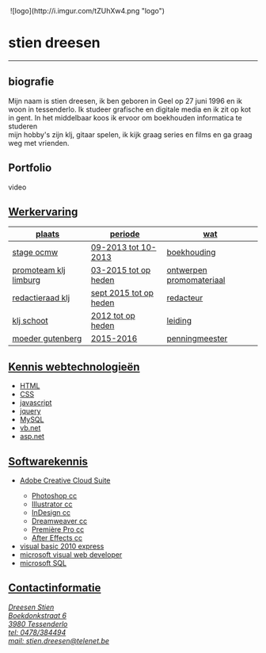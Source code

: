 <img href="http://i.imgur.com/tZUhXw4.png"/>
![logo](http://i.imgur.com/tZUhXw4.png "logo")

<h1> stien dreesen </h1>
<hr/>
<h2> biografie</h2>
Mijn naam is stien dreesen, ik ben geboren in Geel op 27 juni 1996 en ik woon in tessenderlo. Ik studeer grafische en digitale media en ik zit op kot in gent. In het middelbaar koos ik ervoor om boekhouden informatica te studeren </br> mijn hobby's zijn klj, gitaar spelen, ik kijk graag series en films en ga graag weg met vrienden.
</hr>
<h2>Portfolio</h2>
video
<a href="https://vimeo.com/129389470"</a>
<h2>Werkervaring</h2>
<table>
<thead>
<tr>
<th>plaats </th>
<th>periode </th>
<th>wat</th>
</tr>
<thead/>
<tbody>
<tr>
<td>stage ocmw</td>
<td>09-2013 tot 10-2013</td>
<td>boekhouding</td>
</tr>
<tr>
<td>promoteam klj limburg</td>
<td>03-2015 tot op heden</td>
<td>ontwerpen promomateriaal</td>
</tr>
<tr>
<td> redactieraad klj</td>
<td>sept 2015 tot op heden</td>
<td>redacteur</td>
</tr>
<tr>
<td>klj schoot</td>
<td>2012 tot op heden</td>
<td>leiding</td>
</tr>
<tr>
<td>moeder gutenberg</td>
<td>2015-2016</td>
<td>penningmeester</td>
</tr>
</table>
</hr>
<h2>Kennis webtechnologieën</h2>
<ul>
<li>HTML</li>
<li>CSS</li>
<li>javascript</li>
<li>jquery</li>
<li>MySQL</li>
<li>vb.net</li>
<li>asp.net</li>
</ul>
</hr>
<h2>Softwarekennis</h2>
<ul>
<li>Adobe Creative Cloud Suite</li>
<ul>
<li>Photoshop cc</li>
<li>Illustrator cc</li>
<li>InDesign cc</li>
<li>Dreamweaver cc</li>
<li>Première Pro cc</li>
<li>After Effects cc</li>
</ul>
<li> visual basic 2010 express</li>
<li>microsoft visual web developer</li>
<li> microsoft SQL </li>
</ul>

</hr>


<h2>Contactinformatie</h2>
<address>
Dreesen Stien</br>
Boekdonkstraat 6</br>
3980 Tessenderlo</br>
tel: 0478/384494</br>
mail: <A HREF="stien.dreesen@telenet.be">stien.dreesen@telenet.be</A>
</address>
</hr>
